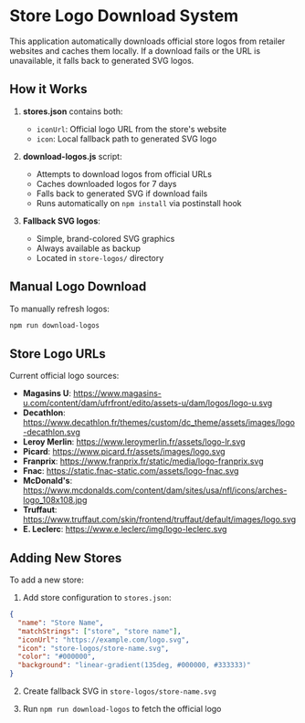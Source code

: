 # Store Logo Download System

This application automatically downloads official store logos from retailer websites and caches them locally. If a download fails or the URL is unavailable, it falls back to generated SVG logos.

## How it Works

1. **stores.json** contains both:
   - `iconUrl`: Official logo URL from the store's website
   - `icon`: Local fallback path to generated SVG logo

2. **download-logos.js** script:
   - Attempts to download logos from official URLs
   - Caches downloaded logos for 7 days
   - Falls back to generated SVG if download fails
   - Runs automatically on `npm install` via postinstall hook

3. **Fallback SVG logos**:
   - Simple, brand-colored SVG graphics
   - Always available as backup
   - Located in `store-logos/` directory

## Manual Logo Download

To manually refresh logos:

```bash
npm run download-logos
```

## Store Logo URLs

Current official logo sources:

- **Magasins U**: https://www.magasins-u.com/content/dam/ufrfront/edito/assets-u/dam/logos/logo-u.svg
- **Decathlon**: https://www.decathlon.fr/themes/custom/dc_theme/assets/images/logo-decathlon.svg
- **Leroy Merlin**: https://www.leroymerlin.fr/assets/logo-lr.svg
- **Picard**: https://www.picard.fr/assets/images/logo.svg
- **Franprix**: https://www.franprix.fr/static/media/logo-franprix.svg
- **Fnac**: https://static.fnac-static.com/assets/logo-fnac.svg
- **McDonald's**: https://www.mcdonalds.com/content/dam/sites/usa/nfl/icons/arches-logo_108x108.jpg
- **Truffaut**: https://www.truffaut.com/skin/frontend/truffaut/default/images/logo.svg
- **E. Leclerc**: https://www.e.leclerc/img/logo-leclerc.svg

## Adding New Stores

To add a new store:

1. Add store configuration to `stores.json`:
```json
{
  "name": "Store Name",
  "matchStrings": ["store", "store name"],
  "iconUrl": "https://example.com/logo.svg",
  "icon": "store-logos/store-name.svg",
  "color": "#000000",
  "background": "linear-gradient(135deg, #000000, #333333)"
}
```

2. Create fallback SVG in `store-logos/store-name.svg`

3. Run `npm run download-logos` to fetch the official logo
